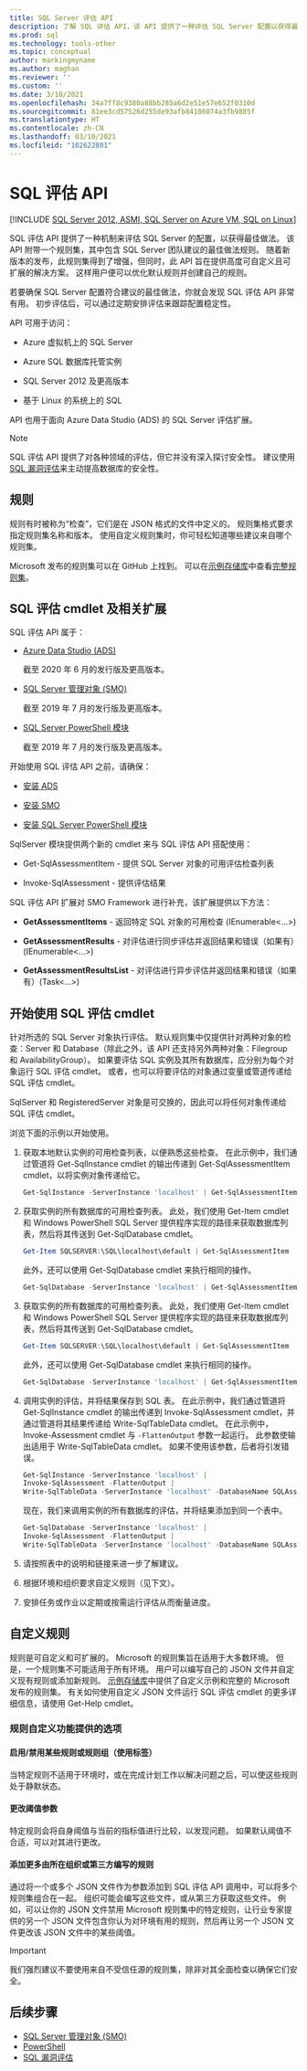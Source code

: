 ```yaml
---
title: SQL Server 评估 API
description: 了解 SQL 评估 API，该 API 提供了一种评估 SQL Server 配置以获得最佳做法的机制。
ms.prod: sql
ms.technology: tools-other
ms.topic: conceptual
author: markingmyname
ms.author: maghan
ms.reviewer: ''
ms.custom: ''
ms.date: 3/10/2021
ms.openlocfilehash: 34a7ff8c9380a88bb285a6d2e51e57e652f0310d
ms.sourcegitcommit: 81ee3cd57526d255de93afb84186074a3fb9885f
ms.translationtype: HT
ms.contentlocale: zh-CN
ms.lasthandoff: 03/10/2021
ms.locfileid: "102622801"
---
```

# <a name="sql-assessment-api"></a>SQL 评估 API

[!INCLUDE [SQL Server 2012, ASMI, SQL Server on Azure VM, SQL on Linux](../../includes/applies-to-version/sql-asmi-sqlavm-sql-linux.md)]

SQL 评估 API 提供了一种机制来评估 SQL Server 的配置，以获得最佳做法。 该 API 附带一个规则集，其中包含 SQL Server 团队建议的最佳做法规则。 随着新版本的发布，此规则集得到了增强，但同时，此 API 旨在提供高度可自定义且可扩展的解决方案。 这样用户便可以优化默认规则并创建自己的规则。

若要确保 SQL Server 配置符合建议的最佳做法，你就会发现 SQL 评估 API 非常有用。 初步评估后，可以通过定期安排评估来跟踪配置稳定性。

API 可用于访问：
 
* Azure 虚拟机上的 SQL Server

* Azure SQL 数据库托管实例

* SQL Server 2012 及更高版本

* 基于 Linux 的系统上的 SQL

API 也用于面向 Azure Data Studio (ADS) 的 SQL Server 评估扩展。

>[!NOTE]
>SQL 评估 API 提供了对各种领域的评估，但它并没有深入探讨安全性。 建议使用 [SQL 漏洞评估](https://docs.microsoft.com/sql/relational-databases/security/sql-vulnerability-assessment)来主动提高数据库的安全性。

## <a name="rules"></a>规则

规则有时被称为“检查”，它们是在 JSON 格式的文件中定义的。 规则集格式要求指定规则集名称和版本。 使用自定义规则集时，你可轻松知道哪些建议来自哪个规则集。

Microsoft 发布的规则集可以在 GitHub 上找到。 可以在[示例存储库](https://aka.ms/sql-assessment-api)中查看[完整规则集](https://github.com/microsoft/sql-server-samples/blob/567d49a42d4cf10e4942b19290ab80828b451b77/samples/manage/sql-assessment-api/DefaultRuleset.csv)。

## <a name="sql-assessment-cmdlets-and-associated-extensions"></a>SQL 评估 cmdlet 及相关扩展

SQL 评估 API 属于：

* [Azure Data Studio (ADS)](../../azure-data-studio/what-is-azure-data-studio.md)

    截至 2020 年 6 月的发行版及更高版本。

* [SQL Server 管理对象 (SMO)](../../relational-databases/server-management-objects-smo/installing-smo.md)

    截至 2019 年 7 月的发行版及更高版本。

* [SQL Server PowerShell 模块](../../powershell/download-sql-server-ps-module.md)

    截至 2019 年 7 月的发行版及更高版本。

开始使用 SQL 评估 API 之前，请确保：

* [安装 ADS](https://techcommunity.microsoft.com/t5/sql-server/released-sql-server-assessment-extension-for-azure-data-studio/ba-p/1470603)

* [安装 SMO](../../relational-databases/server-management-objects-smo/installing-smo.md)

* [安装 SQL Server PowerShell 模块](../../powershell/download-sql-server-ps-module.md)

SqlServer 模块提供两个新的 cmdlet 来与 SQL 评估 API 搭配使用：

* Get-SqlAssessmentItem - 提供 SQL Server 对象的可用评估检查列表 

* Invoke-SqlAssessment - 提供评估结果 

SQL 评估 API 扩展对 SMO Framework 进行补充，该扩展提供以下方法：

* **GetAssessmentItems** - 返回特定 SQL 对象的可用检查 (IEnumerable<…>)

* **GetAssessmentResults** - 对评估进行同步评估并返回结果和错误（如果有）(IEnumerable<…>)

* **GetAssessmentResultsList** - 对评估进行异步评估并返回结果和错误（如果有）(Task<…>)

## <a name="get-started-using-sql-assessment-cmdlets"></a>开始使用 SQL 评估 cmdlet

针对所选的 SQL Server 对象执行评估。 默认规则集中仅提供针对两种对象的检查：Server 和 Database（除此之外，该 API 还支持另外两种对象：Filegroup 和 AvailabilityGroup）。 如果要评估 SQL 实例及其所有数据库，应分别为每个对象运行 SQL 评估 cmdlet。 或者，也可以将要评估的对象通过变量或管道传递给 SQL 评估 cmdlet。

SqlServer 和 RegisteredServer 对象是可交换的，因此可以将任何对象传递给 SQL 评估 cmdlet。

浏览下面的示例以开始使用。

1. 获取本地默认实例的可用检查列表，以便熟悉这些检查。 在此示例中，我们通过管道将 Get-SqlInstance cmdlet 的输出传递到 Get-SqlAssessmentItem cmdlet，以将实例对象传递给它。

    ```powershell
    Get-SqlInstance -ServerInstance 'localhost' | Get-SqlAssessmentItem
    ```

2. 获取实例的所有数据库的可用检查列表。 此处，我们使用 Get-Item cmdlet 和 Windows PowerShell SQL Server 提供程序实现的路径来获取数据库列表，然后将其传送到 Get-SqlDatabase cmdlet。

    ```powershell
    Get-Item SQLSERVER:\SQL\localhost\default | Get-SqlAssessmentItem
    ```

    此外，还可以使用 Get-SqlDatabase cmdlet 来执行相同的操作。

    ```powershell
    Get-SqlDatabase -ServerInstance 'localhost' | Get-SqlAssessmentItem
    ```

3. 获取实例的所有数据库的可用检查列表。 此处，我们使用 Get-Item cmdlet 和 Windows PowerShell SQL Server 提供程序实现的路径来获取数据库列表，然后将其传送到 Get-SqlDatabase cmdlet。

    ```powershell
    Get-Item SQLSERVER:\SQL\localhost\default | Get-SqlAssessmentItem
    ```

    此外，还可以使用 Get-SqlDatabase cmdlet 来执行相同的操作。

    ```powershell
    Get-SqlDatabase -ServerInstance 'localhost' | Get-SqlAssessmentItem
    ```

4. 调用实例的评估，并将结果保存到 SQL 表。 在此示例中，我们通过管道将 Get-SqlInstance cmdlet 的输出传递到 Invoke-SqlAssessment cmdlet，并通过管道将其结果传递给 Write-SqlTableData cmdlet。 在此示例中，Invoke-Assessment cmdlet 与 `-FlattenOutput` 参数一起运行。 此参数使输出适用于 Write-SqlTableData cmdlet。 如果不使用该参数，后者将引发错误。

    ```powershell
    Get-SqlInstance -ServerInstance 'localhost' |
    Invoke-SqlAssessment -FlattenOutput |
    Write-SqlTableData -ServerInstance 'localhost' -DatabaseName SQLAssessmentDemo -SchemaName Assessment -TableName Results -Force
    ```

    现在，我们来调用实例的所有数据库的评估，并将结果添加到同一个表中。

    ```powershell
    Get-SqlDatabase -ServerInstance 'localhost' |
    Invoke-SqlAssessment -FlattenOutput |
    Write-SqlTableData -ServerInstance 'localhost' -DatabaseName SQLAssessmentDemo -SchemaName Assessment -TableName Results -Force
    ```

5. 请按照表中的说明和链接来进一步了解建议。

6. 根据环境和组织要求自定义规则（见下文）。

7. 安排任务或作业以定期或按需运行评估从而衡量进度。

## <a name="customizing-rules"></a>自定义规则

规则是可自定义和可扩展的。 Microsoft 的规则集旨在适用于大多数环境。 但是，一个规则集不可能适用于所有环境。 用户可以编写自己的 JSON 文件并自定义现有规则或添加新规则。 [示例存储库](https://aka.ms/sql-assessment-api)中提供了自定义示例和完整的 Microsoft 发布的规则集。 有关如何使用自定义 JSON 文件运行 SQL 评估 cmdlet 的更多详细信息，请使用 Get-Help cmdlet。

### <a name="options-available-with-rule-customization-feature"></a>规则自定义功能提供的选项

#### <a name="enablingdisabling-certain-rules-or-groups-of-rules-using-tags"></a>启用/禁用某些规则或规则组（使用标签）

当特定规则不适用于环境时，或在完成计划工作以解决问题之后，可以使这些规则处于静默状态。

#### <a name="changing-threshold-parameters"></a>更改阈值参数

特定规则会将自身阈值与当前的指标值进行比较，以发现问题。 如果默认阈值不合适，可以对其进行更改。

#### <a name="adding-more-rules-written-by-you-or-third-parties"></a>添加更多由所在组织或第三方编写的规则

通过将一个或多个 JSON 文件作为参数添加到 SQL 评估 API 调用中，可以将多个规则集组合在一起。 组织可能会编写这些文件，或从第三方获取这些文件。 例如，可以让你的 JSON 文件禁用 Microsoft 规则集中的特定规则，让行业专家提供的另一个 JSON 文件包含你认为对环境有用的规则，然后再让另一个 JSON 文件更改该 JSON 文件中的某些阈值。

>[!IMPORTANT]
>我们强烈建议不要使用来自不受信任源的规则集，除非对其全面检查以确保它们安全。

## <a name="next-steps"></a>后续步骤

* [SQL Server 管理对象 (SMO)](../../relational-databases/server-management-objects-smo/overview-smo.md)
* [PowerShell](../../powershell/download-sql-server-ps-module.md)
* [SQL 漏洞评估](https://docs.microsoft.com/sql/relational-databases/security/sql-vulnerability-assessment)
